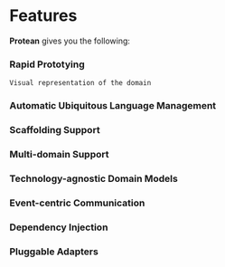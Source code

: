 # Features

**Protean** gives you the following:

### Rapid Prototying
    Visual representation of the domain

### Automatic Ubiquitous Language Management

### Scaffolding Support

### Multi-domain Support

### Technology-agnostic Domain Models

### Event-centric Communication

### Dependency Injection

### Pluggable Adapters


